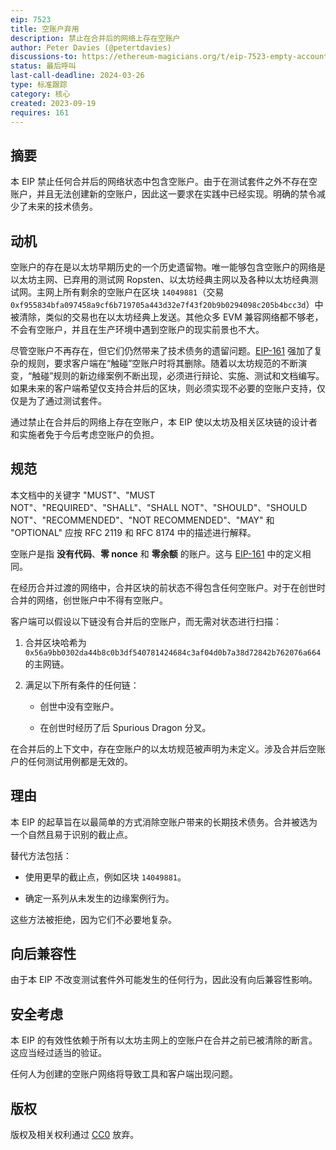 ```yaml
---
eip: 7523
title: 空账户弃用
description: 禁止在合并后的网络上存在空账户
author: Peter Davies (@petertdavies)
discussions-to: https://ethereum-magicians.org/t/eip-7523-empty-accounts-deprecation/15870
status: 最后呼叫
last-call-deadline: 2024-03-26
type: 标准跟踪
category: 核心
created: 2023-09-19
requires: 161
---
```


## 摘要

本 EIP 禁止任何合并后的网络状态中包含空账户。由于在测试套件之外不存在空账户，并且无法创建新的空账户，因此这一要求在实践中已经实现。明确的禁令减少了未来的技术债务。

## 动机

空账户的存在是以太坊早期历史的一个历史遗留物。唯一能够包含空账户的网络是以太坊主网、已弃用的测试网 Ropsten、以太坊经典主网以及各种以太坊经典测试网。主网上所有剩余的空账户在区块 `14049881`（交易 `0xf955834bfa097458a9cf6b719705a443d32e7f43f20b9b0294098c205b4bcc3d`）中被清除，类似的交易也在以太坊经典上发送。其他众多 EVM 兼容网络都不够老，不会有空账户，并且在生产环境中遇到空账户的现实前景也不大。

尽管空账户不再存在，但它们仍然带来了技术债务的遗留问题。[EIP-161](./eip-161.md) 强加了复杂的规则，要求客户端在“触碰”空账户时将其删除。随着以太坊规范的不断演变，“触碰”规则的新边缘案例不断出现，必须进行辩论、实施、测试和文档编写。如果未来的客户端希望仅支持合并后的区块，则必须实现不必要的空账户支持，仅仅是为了通过测试套件。

通过禁止在合并后的网络上存在空账户，本 EIP 使以太坊及相关区块链的设计者和实施者免于今后考虑空账户的负担。

## 规范

本文档中的关键字 "MUST"、"MUST NOT"、"REQUIRED"、"SHALL"、"SHALL NOT"、"SHOULD"、"SHOULD NOT"、"RECOMMENDED"、"NOT RECOMMENDED"、"MAY" 和 "OPTIONAL" 应按 RFC 2119 和 RFC 8174 中的描述进行解释。

空账户是指 **没有代码**、**零 nonce** 和 **零余额** 的账户。这与 [EIP-161](./eip-161.md) 中的定义相同。

在经历合并过渡的网络中，合并区块的前状态不得包含任何空账户。对于在创世时合并的网络，创世账户中不得有空账户。

客户端可以假设以下链没有合并后的空账户，而无需对状态进行扫描：

1. 合并区块哈希为 `0x56a9bb0302da44b8c0b3df540781424684c3af04d0b7a38d72842b762076a664` 的主网链。

2. 满足以下所有条件的任何链：

    - 创世中没有空账户。

    - 在创世时经历了后 Spurious Dragon 分叉。

在合并后的上下文中，存在空账户的以太坊规范被声明为未定义。涉及合并后空账户的任何测试用例都是无效的。

## 理由

本 EIP 的起草旨在以最简单的方式消除空账户带来的长期技术债务。合并被选为一个自然且易于识别的截止点。

替代方法包括：

- 使用更早的截止点，例如区块 `14049881`。

- 确定一系列从未发生的边缘案例行为。

这些方法被拒绝，因为它们不必要地复杂。

## 向后兼容性

由于本 EIP 不改变测试套件外可能发生的任何行为，因此没有向后兼容性影响。

## 安全考虑

本 EIP 的有效性依赖于所有以太坊主网上的空账户在合并之前已被清除的断言。这应当经过适当的验证。

任何人为创建的空账户网络将导致工具和客户端出现问题。

## 版权

版权及相关权利通过 [CC0](../LICENSE.md) 放弃。